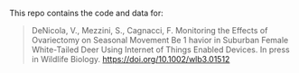 This repo contains the code and data for:
    
> DeNicola, V., Mezzini, S., Cagnacci, F. Monitoring the Effects of Ovariectomy on Seasonal Movement Be 1 havior in Suburban Female White-Tailed Deer Using Internet of Things Enabled Devices. In press in Wildlife Biology. https://doi.org/10.1002/wlb3.01512
